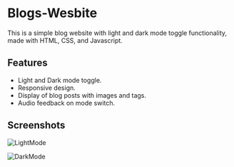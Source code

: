 # Blogs-Wesbite

This is a simple blog website with light and dark mode toggle functionality, made with HTML, CSS, and Javascript.

## Features

- Light and Dark mode toggle.
- Responsive design.
- Display of blog posts with images and tags.
- Audio feedback on mode switch.

## Screenshots

![LightMode](https://github.com/Debraj-Dey/Blogs-Wesbite/assets/115916671/19eef66a-ef97-40dc-9099-a756213afbef)


![DarkMode](https://github.com/Debraj-Dey/Blogs-Wesbite/assets/115916671/b916d124-692a-4fd0-a25a-f2c2d08b19f3)
